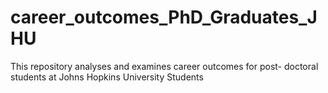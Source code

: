 # career_outcomes_PhD_Graduates_JHU
This repository analyses and examines career outcomes for post- doctoral students at Johns Hopkins University Students 
